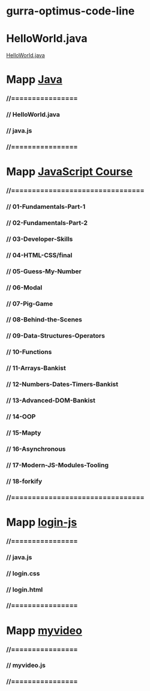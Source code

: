 # gurra-optimus-code-line

# HelloWorld.java
[HelloWorld.java](https://bit.ly/3HSMTdJ)

# Mapp [Java](Java)
### //================
### // HelloWorld.java
### // java.js
### //================

# Mapp [JavaScript Course](JavaScriptCourse)
### //================================
### //  01-Fundamentals-Part-1
### //  02-Fundamentals-Part-2
### //  03-Developer-Skills
### //  04-HTML-CSS/final
### //  05-Guess-My-Number
### //  06-Modal
### //  07-Pig-Game
### //  08-Behind-the-Scenes
### //  09-Data-Structures-Operators
### //  10-Functions
### //  11-Arrays-Bankist
### //  12-Numbers-Dates-Timers-Bankist
### //  13-Advanced-DOM-Bankist
### //  14-OOP
### //  15-Mapty
### //  16-Asynchronous
### //  17-Modern-JS-Modules-Tooling
### //  18-forkify
### //================================

# Mapp [login-js](login-js)
### //================
### // java.js
### // login.css
### // login.html
### //================

# Mapp [myvideo](myvideo)
### //================
### // myvideo.js
### //================
